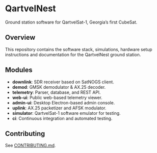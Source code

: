 # QartvelNest
Ground station software for QartvelSat-1, Georgia’s first CubeSat.

## Overview
This repository contains the software stack, simulations, hardware setup instructions and documentation for the QartvelNest ground station.

## Modules
- **downlink**: SDR receiver based on SatNOGS client.
- **demod**: GMSK demodulator & AX.25 decoder.
- **telemetry**: Parser, database, and REST API.
- **web-ui**: Public web-based telemetry viewer.
- **admin-ui**: Desktop Electron-based admin console.
- **uplink**: AX.25 packetizer and AFSK modulator.
- **simulator**: QartvelSat-1 software emulator for testing.
- **ci**: Continuous integration and automated testing.

## Contributing
See [CONTRIBUTING.md](CONTRIBUTING.md).
